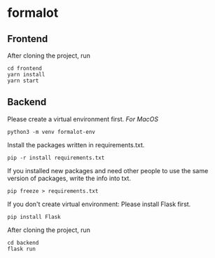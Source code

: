 # formalot

## Frontend

After cloning the project, run

```
cd frontend
yarn install
yarn start
```

## Backend
Please create a virtual environment first.
*For MacOS*
```
python3 -m venv formalot-env
```
Install the packages written in requirements.txt.
```
pip -r install requirements.txt
```
If you installed new packages and need other people to use the same version of packages, write the info into txt.
```
pip freeze > requirements.txt
```

If you don't create virtual environment:
Please install Flask first.

```
pip install Flask
```
After cloning the project, run

```
cd backend
flask run
```
